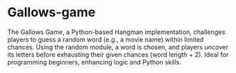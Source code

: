 # Gallows-game
The Gallows Game, a Python-based Hangman implementation, challenges players to guess a random word (e.g., a movie name) within limited chances. Using the random module, a word is chosen, and players uncover its letters before exhausting their given chances (word length + 2). Ideal for programming beginners, enhancing logic and Python skills.

